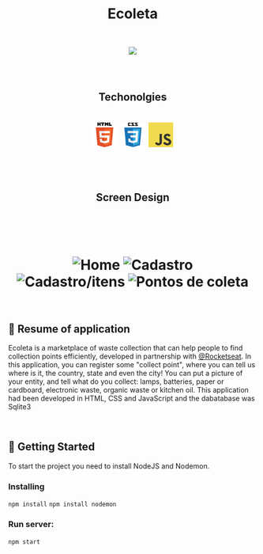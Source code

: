 <h1 align="center">Ecoleta</h1>
<h1 align="center"><img width="400" src="https://imgur.com/P84RDWG.png"></h1>
<br>

<h2 align="center">Techonolgies</h2>
<h1 align="center">
<img width="50" src="https://raw.githubusercontent.com/github/explore/80688e429a7d4ef2fca1e82350fe8e3517d3494d/topics/html/html.png" alt="HTML">
<img width="50" src="https://raw.githubusercontent.com/github/explore/80688e429a7d4ef2fca1e82350fe8e3517d3494d/topics/css/css.png" alt="CSS">
<img width="50" src="https://raw.githubusercontent.com/github/explore/80688e429a7d4ef2fca1e82350fe8e3517d3494d/topics/javascript/javascript.png" alt="JS">
</h1>
<br>
<br>

<h2 align="center">Screen Design</h2>
<br>

<h1 width="100%" align="center"> 
<br>
<img width="400" src="https://user-images.githubusercontent.com/62610767/90552781-bc963e00-e169-11ea-86cb-2b1b6d590b9b.jpeg" alt="Home"> 
<img width="400" src="https://user-images.githubusercontent.com/62610767/90552786-bdc76b00-e169-11ea-9596-7cd609c69f5f.jpeg" alt="Cadastro"> 
<br>
<img width="400" src="https://user-images.githubusercontent.com/62610767/90552788-bdc76b00-e169-11ea-8863-1a34d472091e.jpeg" alt="Cadastro/itens"> 
<img width="400" src="https://user-images.githubusercontent.com/62610767/90552790-be600180-e169-11ea-9f79-bb59b71d6b4a.jpeg" alt="Pontos de coleta"> 
<br>
</h1>
<br>
 
## :bookmark_tabs: Resume of application

<p>Ecoleta is a marketplace of waste collection that can help people to find collection points efficiently, developed in partnership with 
<a href="https://www.youtube.com/channel/UCSfwM5u0Kce6Cce8_S72olg">@Rocketseat</a>. In this application, you can register some "collect point", where you can tell us where is it, the country, state and even the city! You can put a picture of your entity, and tell what do you collect: lamps, batteries, paper or cardboard, electronic waste, organic waste or kitchen oil. This application had been developed in HTML, CSS and JavaScript and the dabatabase was Sqlite3</p>
<br>

## :mag_right: Getting Started

To start the project you need to install NodeJS and Nodemon.

### Installing

```npm install```
```npm install nodemon```

### Run server: 

```npm start```
